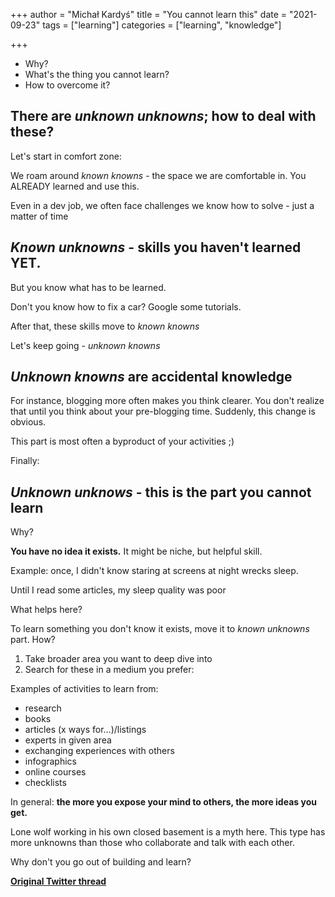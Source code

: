 +++
author = "Michał Kardyś"
title = "You cannot learn this"
date = "2021-09-23"
tags = ["learning"]
categories = ["learning", "knowledge"]

+++

* Why?
* What's the thing you cannot learn?
* How to overcome it?
<!--more-->

## There are *unknown unknowns*; how to deal with these?

Let's start in comfort zone:

We roam around *known knowns* - the space we are comfortable in. You ALREADY learned and use this.

Even in a dev job, we often face challenges we know how to solve - just a matter of time

## *Known unknowns* - skills you haven't learned YET. 

But you know what has to be learned.

Don't you know how to fix a car?
Google some tutorials.

After that, these skills move to _known knowns_

Let's keep going - *unknown knowns*

## *Unknown knowns* are accidental knowledge

For instance, blogging more often makes you think clearer. You don't realize that until you think about your pre-blogging time. Suddenly, this change is obvious.

This part is most often a byproduct of your activities ;)

Finally:
## *Unknown unknows* - this is the part you cannot learn

Why?

**You have no idea it exists.** It might be niche, but helpful skill.

Example: once, I didn't know staring at screens at night wrecks sleep.

Until I read some articles, my sleep quality was poor

What helps here?


To learn something you don't know it exists, move it to *known unknowns* part. How?

1. Take broader area you want to deep dive into
2. Search for these in a medium you prefer:


Examples of activities to learn from:

* research
* books
* articles (x ways for...)/listings
* experts in given area
* exchanging experiences with others
* infographics
* online courses
* checklists

In general:
**the more you expose your mind to others, the more ideas you get.**

Lone wolf working in his own closed basement is a myth here. This type has more unknowns than those who collaborate and talk with each other.

Why don't you go out of building and learn?

[**Original Twitter thread**](https://twitter.com/kardysm/status/1441016031758016513)
